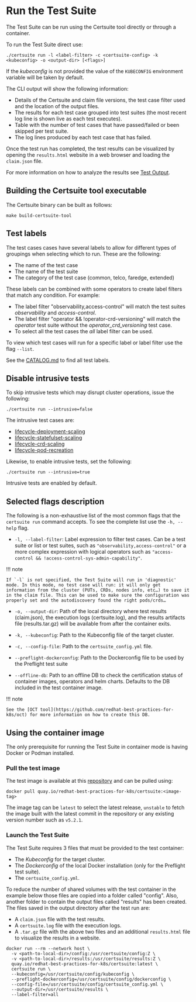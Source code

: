 <!-- markdownlint-disable code-block-style line-length no-bare-urls no-emphasis-as-heading -->
# Run the Test Suite

The Test Suite can be run using the Certsuite tool directly or through a container.

To run the Test Suite direct use:

```shell
./certsuite run -l <label-filter> -c <certsuite-config> -k <kubeconfig> -o <output-dir> [<flags>]
```

If the _kubeconfig_ is not provided the value of the `KUBECONFIG` environment variable will be taken by default.

The CLI output will show the following information:

* Details of the Certsuite and claim file versions, the test case filter used and the location of the output files.
* The results for each test case grouped into test suites (the most recent log line is shown live as each test executes).
* Table with the number of test cases that have passed/failed or been skipped per test suite.
* The log lines produced by each test case that has failed.

Once the test run has completed, the test results can be visualized by opening the `results.html` website in a web browser and loading the `claim.json` file.

For more information on how to analyze the results see [Test Output](test-output.md).

## Building the Certsuite tool executable

The Certsuite binary can be built as follows:

```shell
make build-certsuite-tool
```

## Test labels

The test cases cases have several labels to allow for different types of groupings when selecting which to run. These are the following:

* The name of the test case
* The name of the test suite
* The category of the test case (common, telco, faredge, extended)

These labels can be combined with some operators to create label filters that match any condition. For example:

* The label filter "observability,access-control" will match the test suites _observability_ and _access-control_.
* The label filter "operator && !operator-crd-versioning" will match the _operator_ test suite without the _operator_crd_versioning_ test case.
* To select all the test cases the _all_ label filter can be used.

To view which test cases will run for a specific label or label filter use the flag `--list`.

See the [CATALOG.md](CATALOG.md) to find all test labels.

## Disable intrusive tests

To skip intrusive tests which may disrupt cluster operations, issue the
following:

```shell
./certsuite run --intrusive=false
```

The intrusive test cases are:

* [lifecycle-deployment-scaling](https://github.com/redhat-best-practices-for-k8s/certsuite/blob/main/CATALOG.md#lifecycle-deployment-scaling)
* [lifecycle-statefulset-scaling](https://github.com/redhat-best-practices-for-k8s/certsuite/blob/main/CATALOG.md#lifecycle-statefulset-scaling)
* [lifecycle-crd-scaling](https://github.com/redhat-best-practices-for-k8s/certsuite/blob/main/CATALOG.md#lifecycle-crd-scaling)
* [lifecycle-pod-recreation](https://github.com/redhat-best-practices-for-k8s/certsuite/blob/main/CATALOG.md#lifecycle-pod-recreation)

Likewise, to enable intrusive tests, set the following:

```shell
./certsuite run --intrusive=true
```

Intrusive tests are enabled by default.

## Selected flags description

The following is a non-exhaustive list of the most common flags that the `certsuite run` command accepts. To see the complete list use the `-h, --help` flag.

* `-l, --label-filter`: Label expression to filter test cases. Can be a test suite or list or test suites, such as `"observability,access-control"` or a more complex expression with logical operators such as `"access-control && !access-control-sys-admin-capability"`.

!!! note

    If `-l` is not specified, the Test Suite will run in 'diagnostic' mode. In this mode, no test case will run: it will only get information from the cluster (PUTs, CRDs, nodes info, etc…) to save it in the claim file. This can be used to make sure the configuration was properly set and the autodiscovery found the right pods/crds…

* `-o, --output-dir`: Path of the local directory where test results (claim.json), the execution logs (certsuite.log), and the results artifacts file (results.tar.gz) will be available from after the container exits.

* `-k, --kubeconfig`: Path to the Kubeconfig file of the target cluster.

* `-c, --config-file`: Path to the `certsuite_config.yml` file.

* `--preflight-dockerconfig`: Path to the Dockerconfig file to be used by the Preflight test suite

* `--offline-db`: Path to an offline DB to check the certification status of container images, operators and helm charts. Defaults to the DB included in the test container image.

!!! note

    See the [OCT tool](https://github.com/redhat-best-practices-for-k8s/oct) for more information on how to create this DB.

## Using the container image

The only prerequisite for running the Test Suite in container mode is having Docker or Podman installed.

### Pull the test image

The test image is available at this [repository](https://quay.io/repository/redhat-best-practices-for-k8s/certsuite) and can be pulled using:

```shell
docker pull quay.io/redhat-best-practices-for-k8s/certsuite:<image-tag>
```

The image tag can be `latest` to select the latest release, `unstable` to fetch the image built with the latest commit in the repository or any existing version number such as `v5.2.1`.

### Launch the Test Suite

The Test Suite requires 3 files that must be provided to the test container:

* The _Kubeconfig_ for the target cluster.
* The _Dockerconfig_ of the local Docker installation (only for the Preflight test suite).
* The `certsuite_config.yml`.

To reduce the number of shared volumes with the test container in the example below those files are copied into a folder called "config". Also, another folder to contain the output files called "results" has been created. The files saved in the output directory after the test run are:

* A `claim.json` file with the test results.
* A `certsuite.log` file with the execution logs.
* A `.tar.gz` file with the above two files and an additional `results.html` file to visualize the results in a website.

```shell
docker run --rm --network host \
  -v <path-to-local-dir>/config:/usr/certsuite/config:Z \
  -v <path-to-local-dir>/results:/usr/certsuite/results:Z \
  quay.io/redhat-best-practices-for-k8s/certsuite:latest \
  certsuite run \
  --kubeconfig=/usr/certsuite/config/kubeconfig \
  --preflight-dockerconfig=/usr/certsuite/config/dockerconfig \
  --config-file=/usr/certsuite/config/certsuite_config.yml \
  --output-dir=/usr/certsuite/results \
  --label-filter=all
```
